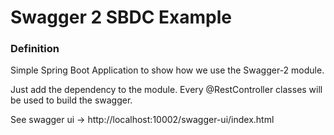 # Swagger 2 SBDC Example

### Definition  

Simple Spring Boot Application to
show how we use the Swagger-2 module. 

Just add the dependency to the module. Every @RestController classes will
be used to build the swagger.  

See swagger ui -> http://localhost:10002/swagger-ui/index.html  


